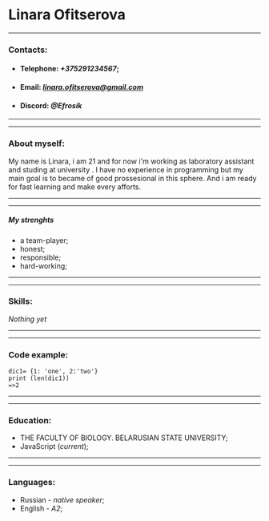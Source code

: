 # **Linara Ofitserova** 

************
### **Contacts:**
* #### **Telephone**: *+375291234567*;

* #### **Email**: *linara.ofitserova@gmail.com*
* #### **Discord**: *@Efrosik*

**************
---------
### **About myself:**
My name is Linara, i am 21 and for now i'm working as laboratory assistant and studing at university . I have no experience in programming but my main goal is to became of good prossesional in this sphere. And i am ready for fast learning  and make every afforts.
**************
---------

##### **My strenghts**
* a team-player;
* honest;
* responsible;
* hard-working;

************
************

### **Skills:**
*Nothing yet*
************
************

### **Code example:**
```
dic1= {1: 'one', 2:'two'}
print (len(dic1))
=>2
```

************
************

### **Education:**
* THE FACULTY OF BIOLOGY. BELARUSIAN STATE UNIVERSITY;
* JavaScript (*current*);
***********
************

### **Languages:**
* Russian - *native speaker*;
* English - *A2*;